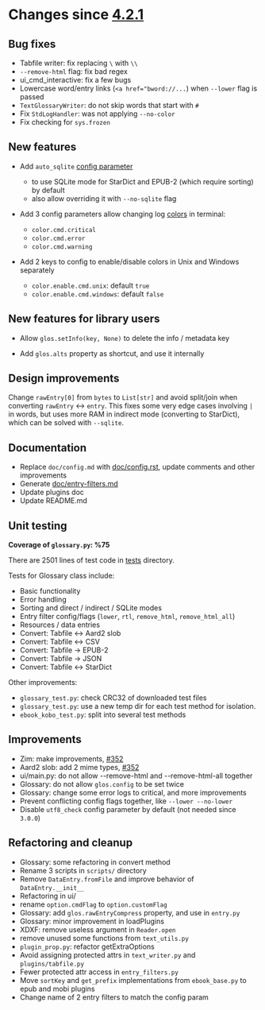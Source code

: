 Changes since [4.2.1](./4.2.1.md)
=================================

Bug fixes
---------

-	Tabfile writer: fix replacing `\` with `\\`
-	`--remove-html` flag: fix bad regex
-	ui_cmd_interactive: fix a few bugs
-	Lowercase word/entry links (`<a href="bword://...`) when `--lower` flag is passed
-	`TextGlossaryWriter`: do not skip words that start with `#`
-	Fix `StdLogHandler`: was not applying `--no-color`
-	Fix checking for `sys.frozen`

New features
------------

-	Add `auto_sqlite` [config parameter](../config.rst)

	-	to use SQLite mode for StarDict and EPUB-2 (which require sorting) by default
	-	also allow overriding it with `--no-sqlite` flag

-	Add 3 config parameters allow changing log [colors](../term-colors.md) in terminal:

	-	`color.cmd.critical`
	-	`color.cmd.error`
	-	`color.cmd.warning`

-	Add 2 keys to config to enable/disable colors in Unix and Windows separately

	-	`color.enable.cmd.unix`: default `true`
	-	`color.enable.cmd.windows`: default `false`

New features for library users
------------------------------

-	Allow `glos.setInfo(key, None)` to delete the info / metadata key

-	Add `glos.alts` property as shortcut, and use it internally

Design improvements
-------------------

Change `rawEntry[0]` from `bytes` to `List[str]` and avoid split/join when converting `rawEntry` \<-> `entry`. This fixes some very edge cases involving `|` in words, but uses more RAM in indirect mode (converting to StarDict), which can be solved with `--sqlite`.

Documentation
-------------

-	Replace `doc/config.md` with [doc/config.rst](../config.rst), update comments and other improvements
-	Generate [doc/entry-filters.md](../entry-filters.md)
-	Update plugins doc
-	Update README.md

Unit testing
------------

**Coverage of `glossary.py`: %75**

There are 2501 lines of test code in [tests](../../tests) directory.

Tests for Glossary class include:

-	Basic functionality
-	Error handling
-	Sorting and direct / indirect / SQLite modes
-	Entry filter config/flags (`lower`, `rtl`, `remove_html`, `remove_html_all`\)
-	Resources / data entries
-	Convert: Tabfile \<-> Aard2 slob
-	Convert: Tabfile \<-> CSV
-	Convert: Tabfile -> EPUB-2
-	Convert: Tabfile -> JSON
-	Convert: Tabfile \<-> StarDict

Other improvements:

-	`glossary_test.py`: check CRC32 of downloaded test files
-	`glossary_test.py`: use a new temp dir for each test method for isolation.
-	`ebook_kobo_test.py`: split into several test methods

Improvements
------------

-	Zim: make improvements, [#352](https://github.com/ilius/pyglossary/issues/352)
-	Aard2 slob: add 2 mime types, [#352](https://github.com/ilius/pyglossary/issues/352)
-	ui/main.py: do not allow --remove-html and --remove-html-all together
-	Glossary: do not allow `glos.config` to be set twice
-	Glossary: change some error logs to critical, and more improvements
-	Prevent conflicting config flags together, like `--lower --no-lower`
-	Disable `utf8_check` config parameter by default (not needed since `3.0.0`\)

Refactoring and cleanup
-----------------------

-	Glossary: some refactoring in convert method
-	Rename 3 scripts in `scripts/` directory
-	Remove `DataEntry.fromFile` and improve behavior of `DataEntry.__init__`
-	Refactoring in ui/
-	rename `option.cmdFlag` to `option.customFlag`
-	Glossary: add `glos.rawEntryCompress` property, and use in `entry.py`
-	Glossary: minor improvement in loadPlugins
-	XDXF: remove useless argument in `Reader.open`
-	remove unused some functions from `text_utils.py`
-	`plugin_prop.py`: refactor getExtraOptions
-	Avoid assigning protected attrs in `text_writer.py` and `plugins/tabfile.py`
-	Fewer protected attr access in `entry_filters.py`
-	Move `sortKey` and `get_prefix` implementations from `ebook_base.py` to epub and mobi plugins
-	Change name of 2 entry filters to match the config param
